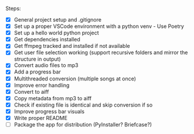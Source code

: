 Steps:
- [x] General project setup and .gitignore
- [x] Set up a proper VSCode environment with a python venv - Use Poetry
- [x] Set up a hello world python project
- [x] Get dependencies installed
- [x] Get ffmpeg tracked and installed if not available
- [x] Get user file selection working (support recursive folders and mirror the structure in output)
- [x] Convert audio files to mp3
- [x] Add a progress bar
- [x] Multithreaded conversion (multiple songs at once)
- [x] Improve error handling
- [x] Convert to aiff
- [x] Copy metadata from mp3 to aiff
- [x] Check if existing file is identical and skip conversion if so
- [x] Improve progress bar visuals
- [x] Write proper README
- [ ] Package the app for distribution (PyInstaller? Briefcase?)
